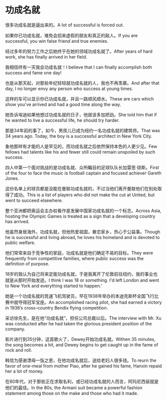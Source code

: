 # 功成名就

<p><span class="chinese">很多功成名就是逼出来的。</span><span class="english">A lot of successful is forced out.</span></p>

<p><span class="chinese">如果你已功成名就，难免会招来虚假的朋友和真正的敌人。</span><span class="english">If you are successful, you win false friend and true enemies.</span></p>

<p><span class="chinese">经过多年的努力工作之后她终于在她的领域功成名就了。</span><span class="english">After years of hard work, she has finally arrived in her field.</span></p>

<p><span class="chinese">我相信终有一天我会功成名就！</span><span class="english">I believe that I can finally accomplish both success and fame one day!</span></p>

<p><span class="chinese">也是从那天起，对那些年纪轻轻就功成名就的人，我也不再羡慕。</span><span class="english">And after that day, I no longer envy any person who success at young times.</span></p>

<p><span class="chinese">这样的车可以显示你已功成名就，并且一路顺风顺水。</span><span class="english">These are cars which show you've arrived and had a good time along the way.</span></p>

<p><span class="chinese">她告诉埃迪如果他想过功成名就的日子，他就该多加把劲。</span><span class="english">She told him that if he wanted to live a successful life, he should try harder.</span></p>

<p><span class="chinese">那是34年前的事了，如今，男孩儿已成为纽约一名功成名就的建筑师。</span><span class="english">That was 34 years ago. Today, the boy is a successful architect in New York City.</span></p>

<p><span class="chinese">象他那样有才能的人是罕见的，而功成名就之后依然保持本色的人更少见。</span><span class="english">Few fellows had talents like his and fewer still could remain unspoiled by such success.</span></p>

<p><span class="chinese">四人中第一个面对挑战的是功成名就、众所瞩目的足球队队长加雷思·琼斯。</span><span class="english">First of the four to face the music is football captain and focused achiever Gareth Jones.</span></p>

<p><span class="chinese">这份名单上的球员都是没能在曼联功成名就的，不过当他们离开曼联他们在别处取得了成功。</span><span class="english">This is a list of players who did not make the cut at United, but went to succeed elsewhere.</span></p>

<p><span class="chinese">整个亚洲都把奥运会主办权看作是发展中国家功成名就的一个标志。</span><span class="english">Across Asia, hosting the Olympic Games is treated as a sign that a developing country has arrived.</span></p>

<p><span class="chinese">他虽然身居海外，功成名就，但他热爱祖国，眷恋家乡，热心于公益事。</span><span class="english">Though he is successful and living abroad, he loves his homeland and is devoted to public welfare.</span></p>

<p><span class="chinese">他们常常来自于竞争性的家庭，功成名就是他们确定不易的目标。</span><span class="english">They were frequently from competitive families, where public success was the definition of purpose.</span></p>

<p><span class="chinese">18岁的我认为自己将来定能功成名就，于是我离开了伦敦前往纽约，我的事业也就是从那时开始发迹。</span><span class="english">I think I was 18 or something. I'd left London and went to New York and everything started to happen.'</span></p>

<p><span class="chinese">她是一个功成名就的竞速飞机驾驶员，早在1938年举办的本迪克斯杯全国飞行比赛中就夺得冠军宝座。</span><span class="english">An accomplished racing pilot, she had earned a victory in 1938’s cross-country Bendix flying competition.</span></p>

<p><span class="chinese">采访徐先生，是在他“功成名就”，担任公司总裁以后。</span><span class="english">The interview with Mr. Xu was conducted after he had taken the glorious president position of the company.</span></p>

<p><span class="chinese">影片进行到35分钟，这首歌火了，Dewey开始功成名就。</span><span class="english">Withen 35 minutes, the song becomes a hit, and Dewey begins to get caught up in the fame of rock and roll.</span></p>

<p><span class="chinese">韩信为感谢漂母一饭之恩，在他功成名就后，送给老妇人很多钱。</span><span class="english">To reurn the favor of one-meal from mother Piao, after he gained his fame, Hanxin repaid her a lot of money.</span></p>

<p><span class="chinese">在80年代，对于那些正在求取名利，或已经功成名就的人而言，阿玛尼西装就是他们的最佳。</span><span class="english">In the 80s, the Armani suit became a powerful fashion statement among those on the make and those who had it made.</span></p>


